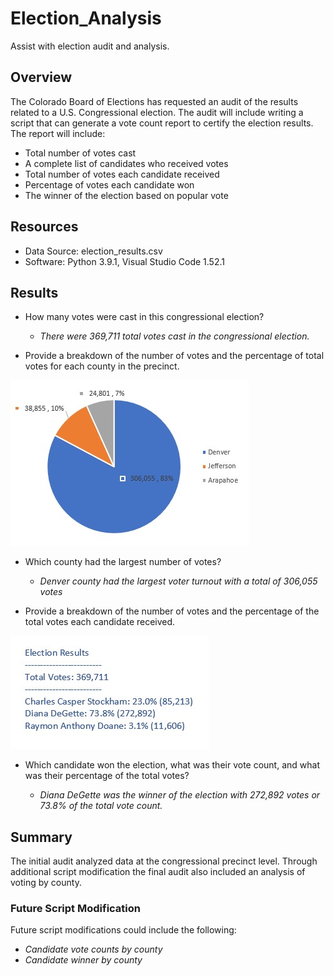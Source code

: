 # Election_Analysis
Assist with election audit and analysis.

## Overview
The Colorado Board of Elections has requested an audit of the results related to a U.S. Congressional election. The audit will include writing a script that can generate a vote count report to certify the election results. The report will include:

- Total number of votes cast
- A complete list of candidates who received votes
- Total number of votes each candidate received
- Percentage of votes each candidate won
- The winner of the election based on popular vote

## Resources
- Data Source: election_results.csv
- Software: Python 3.9.1, Visual Studio Code 1.52.1

## Results

* How many votes were cast in this congressional election?
  * *There were 369,711 total votes cast in the congressional election.*

* Provide a breakdown of the number of votes and the percentage of total votes for each county in the precinct.

![](https://github.com/NAppazeller/Election_Analysis/blob/main/Resources/County%20Vote%20Image.jpg)

* Which county had the largest number of votes?
  * *Denver county had the largest voter turnout with a total of 306,055 votes*

* Provide a breakdown of the number of votes and the percentage of the total votes each candidate received.

![](https://github.com/NAppazeller/Election_Analysis/blob/main/Resources/Candidate%20Vote%20Image.jpg)

* Which candidate won the election, what was their vote count, and what was their percentage of the total votes?

  * *Diana DeGette was the winner of the election with 272,892 votes or 73.8% of the total vote count.*

## Summary 

The initial audit analyzed data at the congressional precinct level. Through additional script modification the final audit also included an analysis of voting by county. 

### Future Script Modification

Future script modifications could include the following:

  * *Candidate vote counts by county*
  * *Candidate winner by county* 
